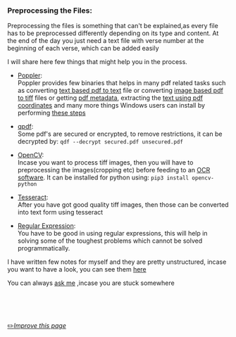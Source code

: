 ### Preprocessing the Files:

Preprocessing the files is something that can't be explained,as every file has to be preprocessed differently depending on its type and content. At the end of the day you just need a text file with verse number at the beginning of each verse, which can be added easily

I will share here few things that might help you in the process.

- [Poppler](https://poppler.freedesktop.org/):<br>
Poppler provides few binaries that helps in many pdf related tasks such as converting [text based pdf to text](https://manpages.debian.org/stretch/poppler-utils/pdftotext.1.en.html) file or converting [image based pdf to tiff](https://manpages.debian.org/testing/poppler-utils/pdftocairo.1.en.html) files or getting [pdf metadata](https://manpages.debian.org/testing/poppler-utils/pdftocairo.1.en.html), extracting the [text using pdf coordinates](https://manpages.debian.org/stretch/poppler-utils/pdftotext.1.en.html) and many more things
Windows users can install by performing [these steps](https://stackoverflow.com/a/63974921/2437224)

- [qpdf](https://github.com/qpdf/qpdf):<br>
Some pdf's are secured or encrypted, to remove restrictions, it can be decrypted by:
`qdf --decrypt secured.pdf unsecured.pdf`

- [OpenCV](https://docs.opencv.org/master/d6/d00/tutorial_py_root.html):<br>
Incase you want to process tiff images, then you will have to preprocessing the images(cropping etc) before feeding to an [OCR software](https://github.com/tesseract-ocr/tesseract).
It can be installed for python using:
`pip3 install opencv-python`

- [Tesseract](https://github.com/tesseract-ocr/tesseract):<br>
After you have got good quality tiff images, then those can be converted into text form using tesseract

- [Regular Expression](https://regexone.com/):<br>
You have to be good in using regular expressions, this will help in solving some of the toughest problems which cannot be solved programmatically.


I have written few notes for myself and they are pretty unstructured, incase you want to have a look, you can see them [here](https://github.com/fawazahmed0/quran-api/blob/1/scripts/files/ocr%20and%20pdf%20coord%20extract/notes.txt)

You can always [ask me](https://github.com/fawazahmed0/quran-api/issues/new) ,incase you are stuck somewhere

<br>
<br>
<br>

[:pencil2:*Improve this page*](https://github.com/fawazahmed0/quran-api/edit/1/Preprocessing.md)
